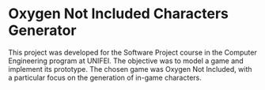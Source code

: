 # Oxygen Not Included Characters Generator

This project was developed for the Software Project course in the Computer Engineering program at UNIFEI. The objective was to model a game and implement its prototype. The chosen game was Oxygen Not Included, with a particular focus on the generation of in-game characters.
